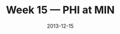 ---
layout: game
title: Week 15 — PHI at MIN
season: 2013
game_id: 2013_15_PHI_MIN
week: 15
date: 2013-12-15
home_team: MIN
away_team: PHI
final_home: 48
final_away: 30
pbp_url: /assets/data/pbp/2013/2013_15_PHI_MIN.csv.gz
---